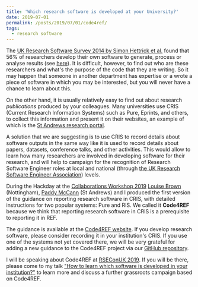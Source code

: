 ```yaml
---
title: 'Which research software is developed at your University?'
date: 2019-07-01
permalink: /posts/2019/07/01/code4ref/
tags:
  - research software
---
```


The [UK Research Software Survey 2014 by Simon Hettrick et al.](https://doi.org/10.5281/zenodo.1183562)
found that 56% of researchers develop their own software to generate,
process or analyse results
(see [here](https://www.software.ac.uk/blog/2014-12-04-its-impossible-conduct-research-without-software-say-7-out-10-uk-researchers)).
It is difficult, however, to find out who are these researchers and
what's the purpose of the code that they are writing. So it may happen
that someone in another department has expertise or a wrote a piece of
software in which you may be interested, but you will never have a chance
to learn about this.

On the other hand, it is usually relatively easy to find out about
research *publications* produced by your colleagues. Many universities
use CRIS (Current Research Information Systems) such as Pure, Eprints,
and others, to collect this information and present it on their websites,
an example of which is the [St Andrews research portal](https://risweb.st-andrews.ac.uk/portal/en/).

A solution that we are suggesting is to use CRIS to record details
about software outputs in the same way like it is used to record
details about papers, datasets, conference talks, and other activities.
This would allow to learn how many researchers are involved in developing
software for their research, and will help to campaign for the recognition
of Research Software Engineer roles at local and national (through 
[the UK Research Software Engineer Association](https://rse.ac.uk/)) levels.

During the Hackday at the [Collaborations Workshop 2019](https://www.software.ac.uk/cw19)
[Louise Brown](https://www.nottingham.ac.uk/engineering/people/louise.brown) (Nottingham),
[Paddy McCann](https://risweb.st-andrews.ac.uk/portal/en/persons/paddy-mccann(6bfbed00-4430-4ffe-8aac-4033d19d0fd3).html) (St Andrews)
and I produced the first version of the guidance on reporting 
research software in CRIS, with detailed instructions for two popular
systems: Pure and RIS. We called it **Code4REF** because we think that
reporting research software in CRIS is a prerequisite to reporting it in REF. 

The guidance is available at the [Code4REF website](https://code4ref.github.io/).
If you develop research software, please consider recording it in your
institution's CRIS. If you use one of the systems not yet covered there,
we will be very grateful for adding a new guidance to the Code4REF project 
via our [GitHub repository](https://github.com/code4ref/code4ref.github.io).

I will be speaking about Code4REF at [RSEConUK 2019](https://rse.ac.uk/conf2019/).
If you will be there, please come to my talk
["How to learn which software is developed in your institution?"](https://rseconuk2019.sched.com/event/QSQY/3a1-citation-and-software-discovery-how-to-learn-which-software-is-developed-in-your-institution)
to  learn more and discuss a further grassroots campaign based on Code4REF.
